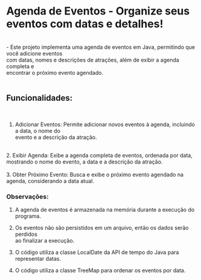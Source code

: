 # Agenda de Eventos - Organize seus eventos com datas e detalhes!</br>

</br>
- Este projeto implementa uma agenda de eventos em Java, permitindo que você adicione eventos</br> com datas, nomes e descrições de atrações, além de exibir a agenda completa e</br> encontrar o próximo evento agendado.</br>
</br>

## Funcionalidades:</br>

</br>

1. Adicionar Eventos: Permite adicionar novos eventos à agenda, incluindo a data, o nome do </br>evento e a descrição da atração.</br>
</br>
2. Exibir Agenda: Exibe a agenda completa de eventos, ordenada por data, mostrando o nome do evento, a data e a descrição da atração. </br>
</br>
3. Obter Próximo Evento: Busca e exibe o próximo evento agendado na agenda, considerando a data atual.</br>

### Observações: </br>

1. A agenda de eventos é armazenada na memória durante a execução do programa.</br>

2. Os eventos não são persistidos em um arquivo, então os dados serão perdidos </br>ao finalizar a execução.</br>

3. O código utiliza a classe LocalDate da API de tempo do Java para representar datas.</br>

4. O código utiliza a classe TreeMap para ordenar os eventos por data.</br>

